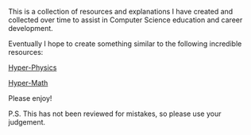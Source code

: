 This is a collection of resources and explanations I have created and collected over time to assist in Computer Science education and career development.

Eventually I hope to create something similar to the following incredible resources:

[Hyper-Physics](http://hyperphysics.phy-astr.gsu.edu/hbase/hframe.html)

[Hyper-Math](http://hyperphysics.phy-astr.gsu.edu/hbase/hmat.html)

Please enjoy!

P.S. This has not been reviewed for mistakes, so please use your judgement.
